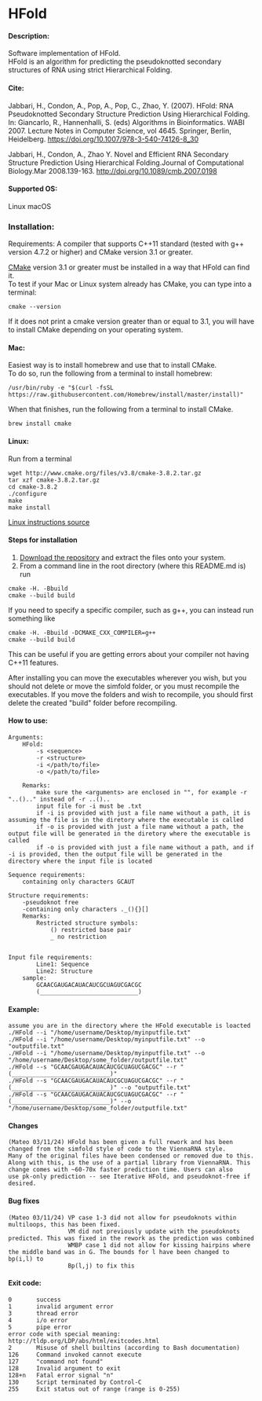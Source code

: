 # HFold

#### Description:
Software implementation of HFold.     
HFold is an algorithm for predicting the pseudoknotted secondary structures of RNA using strict Hierarchical Folding.

#### Cite: 
Jabbari, H., Condon, A., Pop, A., Pop, C., Zhao, Y. (2007). HFold: RNA Pseudoknotted Secondary Structure Prediction Using Hierarchical Folding. In: Giancarlo, R., Hannenhalli, S. (eds) Algorithms in Bioinformatics. WABI 2007. Lecture Notes in Computer Science, vol 4645. Springer, Berlin, Heidelberg. 
https://doi.org/10.1007/978-3-540-74126-8_30

Jabbari, H., Condon, A., Zhao Y. Novel and Efficient RNA Secondary Structure Prediction Using Hierarchical Folding.Journal of Computational Biology.Mar 2008.139-163.
http://doi.org/10.1089/cmb.2007.0198

#### Supported OS: 
Linux 
macOS 

### Installation:  
Requirements: A compiler that supports C++11 standard (tested with g++ version 4.7.2 or higher)  and CMake version 3.1 or greater.    

[CMake](https://cmake.org/install/) version 3.1 or greater must be installed in a way that HFold can find it.    
To test if your Mac or Linux system already has CMake, you can type into a terminal:      
```
cmake --version
```
If it does not print a cmake version greater than or equal to 3.1, you will have to install CMake depending on your operating system.

#### Mac:    
Easiest way is to install homebrew and use that to install CMake.    
To do so, run the following from a terminal to install homebrew:      
```  
/usr/bin/ruby -e "$(curl -fsSL https://raw.githubusercontent.com/Homebrew/install/master/install)"   
```    
When that finishes, run the following from a terminal to install CMake.     
```   
brew install cmake   
``` 
#### Linux:    
Run from a terminal     
```
wget http://www.cmake.org/files/v3.8/cmake-3.8.2.tar.gz
tar xzf cmake-3.8.2.tar.gz
cd cmake-3.8.2
./configure
make
make install
```
[Linux instructions source](https://geeksww.com/tutorials/operating_systems/linux/installation/downloading_compiling_and_installing_cmake_on_linux.php)

#### Steps for installation   
1. [Download the repository](https://github.com/HosnaJabbari/HFold.git) and extract the files onto your system.
2. From a command line in the root directory (where this README.md is) run
```
cmake -H. -Bbuild
cmake --build build
```   
If you need to specify a specific compiler, such as g++, you can instead run something like   
```
cmake -H. -Bbuild -DCMAKE_CXX_COMPILER=g++
cmake --build build
```   
This can be useful if you are getting errors about your compiler not having C++11 features.

After installing you can move the executables wherever you wish, but you should not delete or move the simfold folder, or you must recompile the executables. If you move the folders and wish to recompile, you should first delete the created "build" folder before recompiling.

#### How to use:
    Arguments:
        HFold:
            -s <sequence>
            -r <structure>
            -i </path/to/file>
            -o </path/to/file>

        Remarks:
            make sure the <arguments> are enclosed in "", for example -r "..().." instead of -r ..()..
            input file for -i must be .txt
            if -i is provided with just a file name without a path, it is assuming the file is in the diretory where the executable is called
            if -o is provided with just a file name without a path, the output file will be generated in the diretory where the executable is called
            if -o is provided with just a file name without a path, and if -i is provided, then the output file will be generated in the directory where the input file is located
    
    Sequence requirements:
        containing only characters GCAUT

    Structure requirements:
        -pseudoknot free
        -containing only characters ._(){}[]
        Remarks:
            Restricted structure symbols:
                () restricted base pair
                _ no restriction


    Input file requirements:
            Line1: Sequence
            Line2: Structure
        sample:
            GCAACGAUGACAUACAUCGCUAGUCGACGC
            (____________________________)

#### Example:
    assume you are in the directory where the HFold executable is loacted
    ./HFold --i "/home/username/Desktop/myinputfile.txt"
    ./HFold --i "/home/username/Desktop/myinputfile.txt" --o "outputfile.txt"
    ./HFold --i "/home/username/Desktop/myinputfile.txt" --o "/home/username/Desktop/some_folder/outputfile.txt"
    ./HFold --s "GCAACGAUGACAUACAUCGCUAGUCGACGC" --r "(____________________________)"
    ./HFold --s "GCAACGAUGACAUACAUCGCUAGUCGACGC" --r "(____________________________)" --o "outputfile.txt"
    ./HFold --s "GCAACGAUGACAUACAUCGCUAGUCGACGC" --r "(____________________________)" --o "/home/username/Desktop/some_folder/outputfile.txt"


#### Changes
    (Mateo 03/11/24) HFold has been given a full rework and has been changed from the simfold style of code to the ViennaRNA style.
    Many of the original files have been condensed or removed due to this. 
    Along with this, is the use of a partial library from ViennaRNA. This change comes with ~60-70x faster prediction time. Users can also
    use pk-only prediction -- see Iterative HFold, and pseudoknot-free if desired. 

#### Bug fixes
    (Mateo 03/11/24) VP case 1-3 did not allow for pseudoknots within multiloops, this has been fixed.
                     VM did not previously update with the pseudoknots predicted. This was fixed in the rework as the prediction was combined
                     WMBP case 1 did not allow for kissing hairpins where the middle band was in G. The bounds for l have been changed to bp(i,l) to
                     Bp(l,j) to fix this

    
#### Exit code:
    0       success
    1	    invalid argument error 
    3	    thread error
    4       i/o error
    5       pipe error
    error code with special meaning: http://tldp.org/LDP/abs/html/exitcodes.html
    2	    Misuse of shell builtins (according to Bash documentation)
    126	    Command invoked cannot execute
    127	    "command not found"
    128	    Invalid argument to exit	
    128+n	Fatal error signal "n"
    130	    Script terminated by Control-C
    255	    Exit status out of range (range is 0-255)
